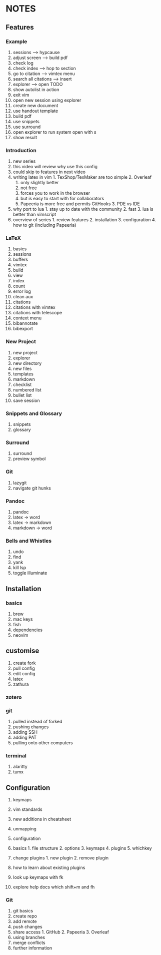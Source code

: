 # NOTES

## Features

### Example

1. sessions --> hypcause
2. adjust screen --> build pdf
3. check log
4. check index --> hop to section
5. go to citation --> vimtex menu
6. search all citations --> insert
7. explorer --> open TODO
8. show autolist in action
9. exit vim
10. open new session using explorer
11. create new document
12. use handout template
13. build pdf
14. use snippets
15. use surround
16. open explorer to run system open with s
17. show result

### Introduction

1. new series
  1. this video will review why use this config
  2. could skip to features in next video
  3. writing latex in vim
    1. TexShop/TexMaker are too simple
    2. Overleaf
      1. only slightly better
      2. not free
      3. forces you to work in the browser
      4. but is easy to start with for collaborators
      5. Papeeria is more free and permits GitHooks
    3. PDE vs IDE
  4. why port to lua
    1. stay up to date with the community
    2. fast
    3. lua is better than vimscript
  5. overview of series
    1. review features
    2. installation
    3. configuration
    4. how to git (including Papeeria)

### LaTeX

1. basics
  1. sessions
  2. buffers
2. vimtex
  1. build
  2. view
  3. index
  4. count
  5. error log
  6. clean aux
3. citations
  1. citations with vimtex
  2. citations with telescope
  3. context menu
  4. bibannotate
5. bibexport

### New Project

1. new project
2. explorer
  3. new directory
  4. new files
3. templates
4. markdown
  2. checklist
  3. numbered list
  4. bullet list
5. save session

### Snippets and Glossary

1. snippets
2. glossary

### Surround

1. surround
2. preview symbol

### Git

1. lazygit
2. navigate git hunks

### Pandoc

1. pandoc
  2. latex -> word
  5. latex -> markdown
  3. markdown -> word

### Bells and Whistles

1. undo
2. find
3. yank
4. kill lsp
5. toggle illuminate


## Installation

### basics

1. brew
2. mac keys
3. fish
4. dependencies
5. neovim

## customise

1. create fork
2. pull config
3. edit config
4. latex
5. zathura

### zotero

### git

1. pulled instead of forked
2. pushing changes
3. adding SSH
4. adding PAT
5. pulling onto other computers

### terminal

1. alaritty
2. tumx



## Configuration

1. keymaps
  1. vim standards
  2. new additions in cheatsheet
  3. unmapping

1. configuration
  1. basics
    1. file structure
    2. options
    3. keymaps
    4. plugins
    5. whichkey
  2. change plugins
    1. new plugin
    2. remove plugin
  3. how to learn about existing plugins
  4. look up keymaps with <space>fk
  5. explore help docs which shift+m and <space>fh

### Git

1. git basics
  1. create repo
  2. add remote
  3. push changes
  4. share access
    1. GitHub
    2. Papeeria
    3. Overleaf
  5. using branches
  6. merge conflicts
  7. further information

